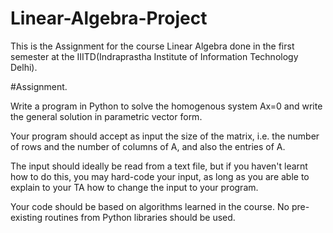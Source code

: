 # Linear-Algebra-Project
 This is the Assignment for the course Linear Algebra done in the first semester at the IIITD(Indraprastha Institute of Information Technology Delhi).


#Assignment.


Write a program in Python to solve the homogenous system Ax=0 and write the general solution in parametric vector form.

Your program should accept as input the size of the matrix, i.e. the number of rows and the number of columns of A, and also the entries of A.

The input should ideally be read from a text file, but if you haven't learnt how to do this, you may hard-code your input, as long as you are able to explain to your TA how to change the input to your program.

Your code should be based on algorithms learned in the course. No pre-existing routines from Python libraries should be used.
